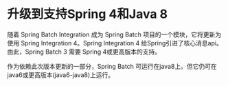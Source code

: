 # 升级到支持Spring 4和Java 8

随着 Spring Batch Integration 成为 Spring Batch 项目的一个模块，它将更新为使用 Spring Integration 4。Spring Integration 4 给Spring引进了核心消息api。由此，Spring Batch 3 需要 Spring 4或更高版本的支持。

作为依赖此次版本更新的一部分，Spring Batch 可运行在java8上。但它仍可在java6或更高版本(java6-java8)上运行。
